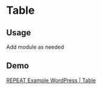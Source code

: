 # Table
## Usage
Add module as needed

## Demo
[REPEAT Example WordPress | Table](https://test-repeat-example-wordpress.pantheonsite.io/table)
